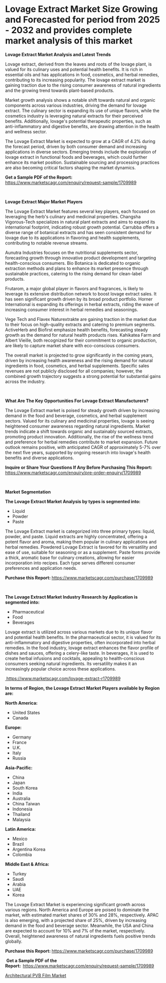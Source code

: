 <p><h1>Lovage Extract Market Size Growing and Forecasted for period from 2025 - 2032 and provides complete market analysis of this market</h1></p><p><strong>Lovage Extract Market Analysis and Latest Trends</strong></p>
<p><p>Lovage extract, derived from the leaves and roots of the lovage plant, is valued for its culinary uses and potential health benefits. It is rich in essential oils and has applications in food, cosmetics, and herbal remedies, contributing to its increasing popularity. The lovage extract market is gaining traction due to the rising consumer awareness of natural ingredients and the growing trend towards plant-based products.</p><p>Market growth analysis shows a notable shift towards natural and organic components across various industries, driving the demand for lovage extract. The culinary sector is expanding its use of unique flavors, while the cosmetics industry is leveraging natural extracts for their perceived benefits. Additionally, lovage's potential therapeutic properties, such as anti-inflammatory and digestive benefits, are drawing attention in the health and wellness sector.</p><p>The Lovage Extract Market is expected to grow at a CAGR of 4.2% during the forecast period, driven by both consumer demand and increasing applications in diverse sectors. Emerging trends include the exploration of lovage extract in functional foods and beverages, which could further enhance its market position. Sustainable sourcing and processing practices are also becoming critical factors shaping the market dynamics.</p></p>
<p><strong>Get a Sample PDF of the Report:&nbsp;</strong> <a href="https://www.marketscagr.com/enquiry/request-sample/1709989?utm_campaign=2016&utm_medium=2&utm_source=Github&utm_content=ia&utm_term=10012025&utm_id=lovage-extract">https://www.marketscagr.com/enquiry/request-sample/1709989</a></p>
<p>&nbsp;</p>
<p><strong>Lovage Extract Major Market Players</strong></p>
<p><p>The Lovage Extract Market features several key players, each focused on leveraging the herb's culinary and medicinal properties. Changsha Vigorous-Tech specializes in natural plant extracts and aims to expand its international footprint, indicating robust growth potential. Carrubba offers a diverse range of botanical extracts and has seen consistent demand for lovage due to its applications in flavoring and health supplements, contributing to notable revenue streams.</p><p>Aunutra Industries focuses on the nutritional supplements sector, forecasting growth through innovative product development and targeting health-conscious consumers. Bio Botanica is dedicated to organic extraction methods and plans to enhance its market presence through sustainable practices, catering to the rising demand for clean-label products.</p><p>Frutarom, a major global player in flavors and fragrances, is likely to leverage its extensive distribution network to boost lovage extract sales. It has seen significant growth driven by its broad product portfolio. Horner International is expanding its offerings in herbal extracts, riding the wave of increasing consumer interest in herbal remedies and seasonings.</p><p>Vege Tech and Flavex Naturextrakte are gaining traction in the market due to their focus on high-quality extracts and catering to premium segments. ActiveHerb and Biofirst emphasize health benefits, forecasting steady growth as the demand for natural health products rises. Kahikatea Farm and Albert Vieille, both recognized for their commitment to organic production, are likely to capture market share with eco-conscious consumers.</p><p>The overall market is projected to grow significantly in the coming years, driven by increasing health awareness and the rising demand for natural ingredients in food, cosmetics, and herbal supplements. Specific sales revenues are not publicly disclosed for all companies; however, the combined growth trajectory suggests a strong potential for substantial gains across the industry.</p></p>
<p>&nbsp;</p>
<p><strong>What Are The Key Opportunities For Lovage Extract Manufacturers?</strong></p>
<p><p>The Lovage Extract market is poised for steady growth driven by increasing demand in the food and beverage, cosmetics, and herbal supplement sectors. Valued for its culinary and medicinal properties, lovage is seeing heightened consumer awareness regarding natural ingredients. Market trends indicate a shift towards organic and sustainably sourced extracts, promoting product innovation. Additionally, the rise of the wellness trend and preference for herbal remedies contribute to market expansion. Future outlook remains positive, with anticipated CAGR of approximately 5-7% over the next five years, supported by ongoing research into lovage's health benefits and diverse applications.</p></p>
<p><strong>Inquire or Share Your Questions If Any Before Purchasing This Report:</strong> <a href="https://www.marketscagr.com/enquiry/pre-order-enquiry/1709989?utm_campaign=2016&utm_medium=2&utm_source=Github&utm_content=ia&utm_term=10012025&utm_id=lovage-extract">https://www.marketscagr.com/enquiry/pre-order-enquiry/1709989</a></p>
<p>&nbsp;</p>
<p><strong>Market Segmentation</strong></p>
<p><strong>The Lovage Extract Market Analysis by types is segmented into:</strong></p>
<p><ul><li>Liquid</li><li>Powder</li><li>Paste</li></ul></p>
<p><p>The Lovage Extract market is categorized into three primary types: liquid, powder, and paste. Liquid extracts are highly concentrated, offering a potent flavor and aroma, making them popular in culinary applications and herbal remedies. Powdered Lovage Extract is favored for its versatility and ease of use, suitable for seasoning or as a supplement. Paste forms provide a thick, aromatic base for culinary creations, allowing for easier incorporation into recipes. Each type serves different consumer preferences and application needs.</p></p>
<p><strong>Purchase this Report:&nbsp;</strong><a href="https://www.marketscagr.com/purchase/1709989?utm_campaign=2016&utm_medium=2&utm_source=Github&utm_content=ia&utm_term=10012025&utm_id=lovage-extract">https://www.marketscagr.com/purchase/1709989</a></p>
<p>&nbsp;</p>
<p><strong>The Lovage Extract Market Industry Research by Application is segmented into:</strong></p>
<p><ul><li>Pharmaceutical</li><li>Food</li><li>Beverages</li></ul></p>
<p><p>Lovage extract is utilized across various markets due to its unique flavor and potential health benefits. In the pharmaceutical sector, it is valued for its anti-inflammatory and digestive properties, often incorporated into herbal remedies. In the food industry, lovage extract enhances the flavor profile of dishes and sauces, offering a celery-like taste. In beverages, it is used to create herbal infusions and cocktails, appealing to health-conscious consumers seeking natural ingredients. Its versatility makes it an increasingly popular choice across these applications.</p></p>
<p><a href="https://www.marketscagr.com/lovage-extract-r1709989?utm_campaign=2016&utm_medium=2&utm_source=Github&utm_content=ia&utm_term=10012025&utm_id=lovage-extract">&nbsp;https://www.marketscagr.com/lovage-extract-r1709989</a></p>
<p><strong>In terms of Region, the Lovage Extract Market Players available by Region are:</strong></p>
<p>
    <p> <strong> North America: </strong>
        <ul>
            <li>United States</li>
            <li>Canada</li>
        </ul>
        </p> 
    <p> <strong> Europe: </strong>
        <ul>
            <li>Germany</li>
            <li>France</li>
            <li>U.K.</li>
            <li>Italy</li>
            <li>Russia</li>
        </ul>
        </p> 
    <p> <strong> Asia-Pacific: </strong>
        <ul>
            <li>China</li>
            <li>Japan</li>
            <li>South Korea</li>
            <li>India</li>
            <li>Australia</li>
            <li>China Taiwan</li>
            <li>Indonesia</li>
            <li>Thailand</li>
            <li>Malaysia</li>
        </ul>
        </p> 
    <p> <strong> Latin America: </strong>
        <ul>
            <li>Mexico</li>
            <li>Brazil</li>
            <li>Argentina Korea</li>
            <li>Colombia</li>
        </ul>
        </p> 
    <p> <strong> Middle East & Africa: </strong>
        <ul>
            <li>Turkey</li>
            <li>Saudi</li>
            <li>Arabia</li>
            <li>UAE</li>
            <li>Korea</li>
        </ul>
    </p>
    </p>
<p><p>The Lovage Extract Market is experiencing significant growth across various regions. North America and Europe are poised to dominate the market, with estimated market shares of 30% and 28%, respectively. APAC is also emerging, with a projected share of 25%, driven by increasing demand in the food and beverage sector. Meanwhile, the USA and China are expected to account for 10% and 7% of the market, respectively. Overall, heightened awareness of natural ingredients fuels positive trends globally.</p></p>
<p><strong>Purchase this Report: </strong><a href="https://www.marketscagr.com/purchase/1709989?utm_campaign=2016&utm_medium=2&utm_source=Github&utm_content=ia&utm_term=10012025&utm_id=lovage-extract">https://www.marketscagr.com/purchase/1709989</a></p>
<p>&nbsp;<strong>Get a Sample PDF of the Report:&nbsp;&nbsp;</strong><a href="https://www.marketscagr.com/enquiry/request-sample/1709989?utm_campaign=2016&utm_medium=2&utm_source=Github&utm_content=ia&utm_term=10012025&utm_id=lovage-extract">https://www.marketscagr.com/enquiry/request-sample/1709989</a></p>
<p><strong></strong></p>
<p><p><a href="https://github.com/AKSHATREPORTPRIME/Market-Research-Report-List-6/blob/main/architectural-pvb-film-market.md?utm_campaign=2016&utm_medium=2&utm_source=Github&utm_content=ia&utm_term=10012025&utm_id=lovage-extract">Architectural PVB Film Market</a></p></p>
